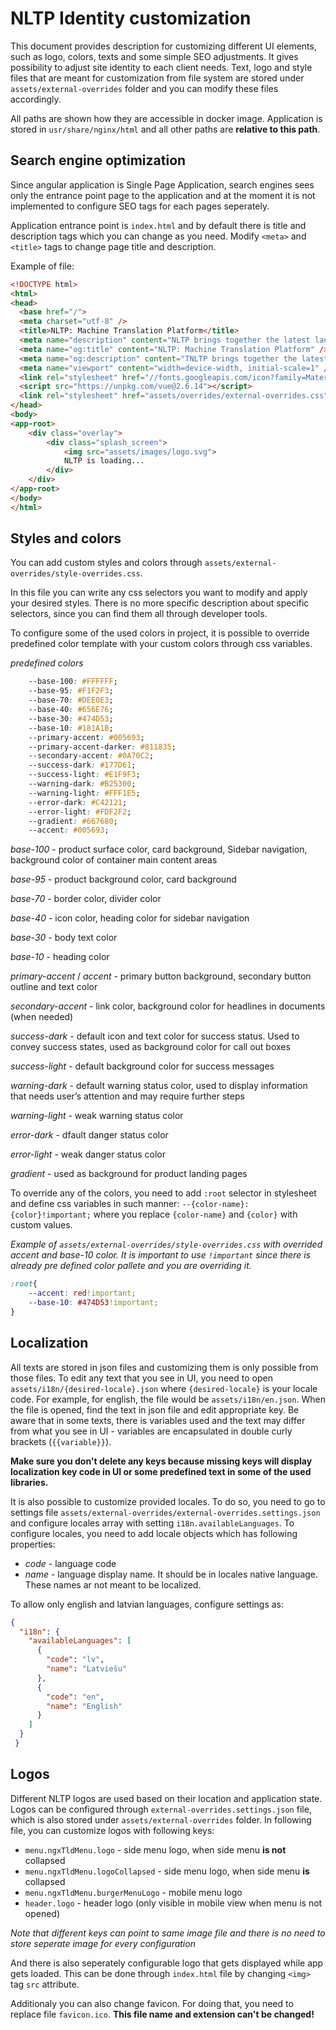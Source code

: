 # NLTP Identity customization

This document provides description for customizing different UI elements, such as logo, colors, texts and some simple SEO adjustments. It gives possibility to adjust site identity to each client needs. Text, logo and style files that are meant for customization from file system are stored under `assets/external-overrides` folder and you can modify these files accordingly. 

All paths are shown how they are accessible in docker image. Application is stored in `usr/share/nginx/html` and all other paths are **relative to this path**.

## Search engine optimization

Since angular application is Single Page Application, search engines sees only the entrance point page to the application and at the moment it is not implemented to configure SEO tags for each pages seperately.

Application entrance point is `index.html` and by default there is title and description tags which you can change as you need. Modify `<meta>` and `<title>` tags to change page title and description.

Example of file:
```html
<!DOCTYPE html>
<html>
<head>
  <base href="/">
  <meta charset="utf-8" />
  <title>NLTP: Machine Translation Platform</title>
  <meta name="description" content="NLTP brings together the latest language technologies to give European public entities easy-to-use tools to simplify communication in many languages." />
  <meta name="og:title" content="NLTP: Machine Translation Platform" />
  <meta name="og:description" content="TNLTP brings together the latest language technologies to give European public entities easy-to-use tools to simplify communication in many languages." />
  <meta name="viewport" content="width=device-width, initial-scale=1" />
  <link rel="stylesheet" href="//fonts.googleapis.com/icon?family=Material+Icons|Material+Icons+Outlined">
  <script src="https://unpkg.com/vue@2.6.14"></script>
  <link rel="stylesheet" href="assets/overrides/external-overrides.css">
</head>
<body>
<app-root>
    <div class="overlay">
        <div class="splash_screen">
            <img src="assets/images/logo.svg">
            NLTP is loading...
        </div>
    </div>
</app-root>
</body>
</html>
```

## Styles and colors

You can add custom styles and colors through `assets/external-overrides/style-overrides.css`.

In this file you can write any css selectors you want to modify and apply your desired styles. There is no more specific description about specific selectors, since you can find them all through developer tools.

To configure some of the used colors in project, it is possible to override predefined color template with your custom colors through css variables.

*predefined colors*
```css
    --base-100: #FFFFFF;
    --base-95: #F1F2F3;
    --base-70: #DEE0E3;
    --base-40: #656E76;
    --base-30: #474D53;
    --base-10: #181A1B;
    --primary-accent: #005693;
    --primary-accent-darker: #811835;
    --secondary-accent: #0A70C2;
    --success-dark: #177D61;
    --success-light: #E1F9F3;
    --warning-dark: #B25300;
    --warning-light: #FFF1E5;
    --error-dark: #C42121;
    --error-light: #FDF2F2;
    --gradient: #667680;
    --accent: #005693;
```

*base-100* - product surface color, card background, Sidebar navigation, background color of container main content areas

*base-95* - product background color, card background

*base-70* - border color, divider color

*base-40* - icon color, heading color for sidebar navigation

*base-30* - body text color

*base-10* - heading color

*primary-accent* / *accent* - primary button background, secondary button outline 
and text color

*secondary-accent* - link color, background color for headlines in documents (when needed) 

*success-dark* - default icon and text color for success status. Used to convey success states, used as background color for call out boxes

*success-light* - default background color for success messages

*warning-dark* - default warning status color, used to display information that needs user’s attention and may require further steps

*warning-light* - weak warning status color

*error-dark* - dfault danger status color

*error-light* - weak danger status color

*gradient* - used as background for  product landing pages

To override any of the colors, you need to add `:root` selector in stylesheet and define css variables in such manner: `--{color-name}: {color}!important;` where you replace `{color-name}` and `{color}` with custom values.

*Example of `assets/external-overrides/style-overrides.css` with overrided accent and base-10 color. It is important to use `!important` since there is already pre defined color pallete and you are overriding it.*

```css
:root{
    --accent: red!important;
    --base-10: #474D53!important;
}
```

## Localization

All texts are stored in json files and customizing them is only possible from those files. To edit any text that you see in UI, you need to open `assets/i18n/{desired-locale}.json` where `{desired-locale}` is your locale code. For example, for english, the file would be `assets/i18n/en.json`. When the file is opened, find the text in json file and edit appropriate key. Be aware that in some texts, there is variables used and the text may differ from what you see in UI - variables are encapsulated in double curly brackets (`{{variable}}`).

**Make sure you don't delete any keys because missing keys will display localization key code in UI or some predefined text in some of the used libraries.**

It is also possible to customize provided locales. To do so, you need to go to settings file `assets/external-overrides/external-overrides.settings.json` and configure locales array with setting `i18n.availableLanguages`. To configure locales, you need to add locale objects which has following properties:
- *code* - language code
- *name* - language display name. It should be in locales native language. These names ar not meant to be localized.

To allow only english and latvian languages, configure settings as:
```json
{
  "i18n": {
    "availableLanguages": [
      {
        "code": "lv",
        "name": "Latviešu"
      },
      {
        "code": "en",
        "name": "English"
      }
    ]
  }
 }
```

## Logos

Different NLTP logos are used based on their location and application state. Logos can be configured through `external-overrides.settings.json` file, which is also stored under `assets/external-overrides` folder. In following file, you can customize logos with following keys:
- `menu.ngxTldMenu.logo` - side menu logo, when side menu **is not** collapsed
- `menu.ngxTldMenu.logoCollapsed` - side menu logo, when side menu **is** collapsed 
- `menu.ngxTldMenu.burgerMenuLogo` - mobile menu logo
- `header.logo` - header logo (only visible in mobile view when menu is not opened)

*Note that different keys can point to same image file and there is no need to store seperate image for every configuration*

And there is also seperately configurable logo that gets displayed while app gets loaded. This can be done through `index.html` file by changing `<img>` tag `src` attribute.

Additionaly you can also change favicon. For doing that, you need to replace file `favicon.ico`. **This file name and extension can't be changed!**


